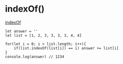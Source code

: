 # indexOf()

[indexOf](https://developer.mozilla.org/ko/docs/Web/JavaScript/Reference/Global_Objects/Array/indexOf)

```
let answer = ''
let list = [1, 2, 3, 3, 3, 3, 4, 4]

for(let i = 0; i < list.length; i++){
    if(list.indexOf(list[i]) == i) answer += list[i]
}
console.log(answer) // 1234
```
